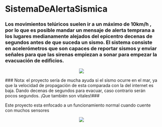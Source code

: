 # SistemaDeAlertaSismica
### Los movimientos telúricos suelen ir a un máximo de 10km/h , por lo que es posible mandar un mensaje de alerta temprana a los lugares medianamente alejados del epicentro decenas de segundos antes de que suceda un sismo. El sistema consiste en acelerómetros que son capaces de reportar sismos y enviar señales para que las sirenas empiezan a sonar para empezar la evacuación de edificios.
<p>
<div style="text-align:center"><img align=center src="https://upload.wikimedia.org/wikipedia/commons/thumb/2/29/Love_wave.svg/250px-Love_wave.svg.png" /></div>
</p>
### Nota: el proyecto sería de mucha ayuda si el sismo ocurre en el mar, ya que la velocidad de propagación de esta comparada con la del internet es baja. Dando decenas de segundos para evacuar, caso contrario serán pocos segundos. ¡Que también son vitales!###
<p>
Este proyecto esta enfocado a un funcionamiento normal cuando cuente con muchos sensores
</p>
<div style="text-align:center"><img align=center src="http://oldcoder.org/distro/ssdistro/ss-octave-sombrero.png" /></div>
